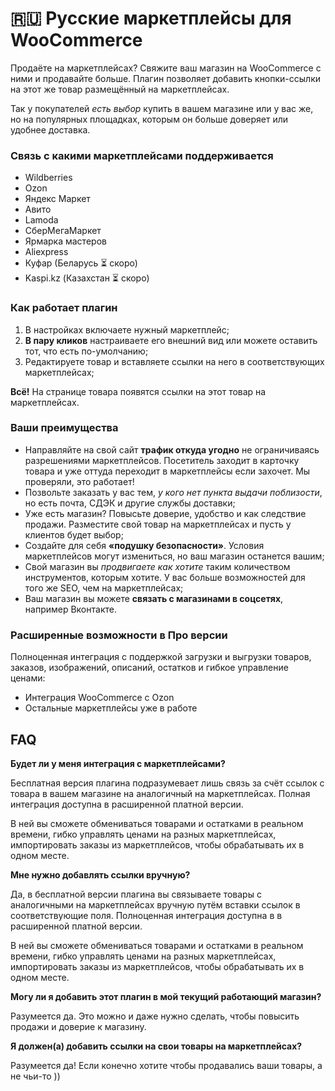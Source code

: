 # 🇷🇺 Русские маркетплейсы для WooCommerce

Продаёте на маркетплейсах? Свяжите ваш магазин на WooCommerce с ними и продавайте больше. Плагин позволяет добавить кнопки-ссылки на этот же товар размещённый на маркетплейсах.

Так у покупателей *есть выбор* купить в вашем магазине или у вас же, но на популярных площадках, которым он больше доверяет или удобнее доставка.

### Связь с какими маркетплейсами поддерживается

- Wildberries
- Ozon
- Яндекс Маркет
- Авито
- Lamoda
- СберМегаМаркет
- Ярмарка мастеров
- Aliexpress
- Куфар (Беларусь ⏳ скоро)
- Kaspi.kz (Казахстан ⏳ скоро)

### Как работает плагин

1. В настройках включаете нужный маркетплейс;
2. **В пару кликов** настраиваете его внешний вид или можете оставить тот, что есть по-умолчанию;
3. Редактируете товар и вставляете ссылки на него в соответствующих маркетплейсах;

**Всё!** На странице товара появятся ссылки на этот товар на маркетплейсах.

### Ваши преимущества

- Направляйте на свой сайт **трафик откуда угодно** не ограничиваясь разрешениями маркетплейсов. Посетитель заходит в карточку товара и уже оттуда переходит в маркетплейсы если захочет. Мы проверяли, это работает!
- Позвольте заказать у вас тем, *у кого нет пункта выдачи поблизости*, но есть почта, СДЭК и другие службы доставки;
- Уже есть магазин? Повысьте доверие, удобство и как следствие продажи. Разместите свой товар на маркетплейсах и пусть у клиентов будет выбор;
- Создайте для себя **«подушку безопасности»**. Условия маркетплейсов могут измениться, но ваш магазин останется вашим;
- Свой магазин вы *продвигаете как хотите* таким количеством инструментов, которым хотите. У вас больше возможностей для того же SEO, чем на маркетплейсах;
- Ваш магазин вы можете **связать с магазинами в соцсетях**, например Вконтакте.

### Расширенные возможности в Про версии

Полноценная интеграция с поддержкой загрузки и выгрузки товаров, заказов, изображений, описаний, остатков и гибкое управление ценами:

- Интеграция WooCommerce с Ozon
- Остальные маркетплейсы уже в работе

## FAQ

**Будет ли у меня интеграция с маркетплейсами?**

  Бесплатная версия плагина подразумевает лишь связь за счёт ссылок с товара в вашем магазине на аналогичный на маркетплейсах. Полная интеграция доступна в расширенной платной версии.

  В ней вы сможете обмениваться товарами и остатками в реальном времени, гибко управлять ценами на разных маркетплейсах, импортировать заказы из маркетплейсов, чтобы обрабатывать их в одном месте.

**Мне нужно добавлять ссылки вручную?**

  Да, в бесплатной версии плагина вы связываете товары с аналогичными на маркетплейсах вручную путём вставки ссылок в соответствующие поля. Полноценная интеграция доступна в в расширенной платной версии.

  В ней вы сможете обмениваться товарами и остатками в реальном времени, гибко управлять ценами на разных маркетплейсах, импортировать заказы из маркетплейсов, чтобы обрабатывать их в одном месте.

**Могу ли я добавить этот плагин в мой текущий работающий магазин?**

  Разумеется да. Это можно и даже нужно сделать, чтобы повысить продажи и доверие к магазину.

**Я должен(а) добавить ссылки на свои товары на маркетплейсах?**

Разумеется да! Если конечно хотите чтобы продавались ваши товары, а не чьи-то ))
